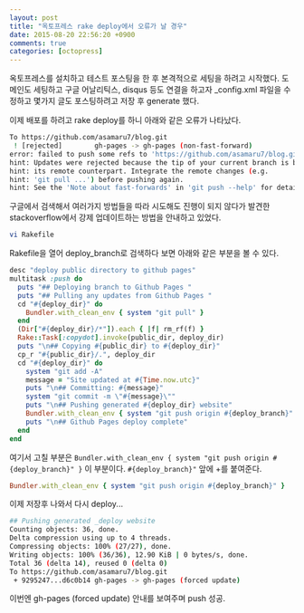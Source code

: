 ```yaml
---
layout: post
title: "옥토프레스 rake deploy에서 오류가 날 경우"
date: 2015-08-20 22:56:20 +0900
comments: true
categories: [octopress]
---
```

옥토프레스를 설치하고 테스트 포스팅을 한 후 본격적으로 세팅을 하려고 시작했다.
도메인도 세팅하고 구글 어날리틱스, disqus 등도 연결을 하고자 _config.xml 파일을 수정하고 몇가지 글도 포스팅하려고 저장 후 generate 했다.

이제 배포를 하려고 rake deploy를 하니 아래와 같은 오류가 나타났다.

```bash
To https://github.com/asamaru7/blog.git
 ! [rejected]        gh-pages -> gh-pages (non-fast-forward)
error: failed to push some refs to 'https://github.com/asamaru7/blog.git'
hint: Updates were rejected because the tip of your current branch is behind
hint: its remote counterpart. Integrate the remote changes (e.g.
hint: 'git pull ...') before pushing again.
hint: See the 'Note about fast-forwards' in 'git push --help' for details.
```

구글에서 검색해서 여러가지 방법들을 따라 시도해도 진행이 되지 않다가 발견한 stackoverflow에서 강제 업데이트하는 방법을 안내하고 있었다.

```bash
vi Rakefile
```

Rakefile을 열어 deploy_branch로 검색하다 보면 아래와 같은 부분을 볼 수 있다.

```ruby
desc "deploy public directory to github pages"
multitask :push do
  puts "## Deploying branch to Github Pages "
  puts "## Pulling any updates from Github Pages "
  cd "#{deploy_dir}" do
    Bundler.with_clean_env { system "git pull" }
  end
  (Dir["#{deploy_dir}/*"]).each { |f| rm_rf(f) }
  Rake::Task[:copydot].invoke(public_dir, deploy_dir)
  puts "\n## Copying #{public_dir} to #{deploy_dir}"
  cp_r "#{public_dir}/.", deploy_dir
  cd "#{deploy_dir}" do
    system "git add -A"
    message = "Site updated at #{Time.now.utc}"
    puts "\n## Committing: #{message}"
    system "git commit -m \"#{message}\""
    puts "\n## Pushing generated #{deploy_dir} website"
    Bundler.with_clean_env { system "git push origin #{deploy_branch}" }
    puts "\n## Github Pages deploy complete"
  end
end
```

여기서 고칠 부분은 `Bundler.with_clean_env { system "git push origin #{deploy_branch}" }` 이 부분이다.
`#{deploy_branch}"` 앞에 +를 붙여준다.

```ruby
Bundler.with_clean_env { system "git push origin #{deploy_branch}" }
```

이제 저장후 나와서 다시 deploy...

```bash
## Pushing generated _deploy website
Counting objects: 36, done.
Delta compression using up to 4 threads.
Compressing objects: 100% (27/27), done.
Writing objects: 100% (36/36), 12.90 KiB | 0 bytes/s, done.
Total 36 (delta 14), reused 0 (delta 0)
To https://github.com/asamaru7/blog.git
 + 9295247...d6c0b14 gh-pages -> gh-pages (forced update)
```

이번엔 gh-pages (forced update) 안내를 보여주며 push 성공.